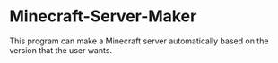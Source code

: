 # Minecraft-Server-Maker
This program can make a Minecraft server automatically based on the version that the user wants.
